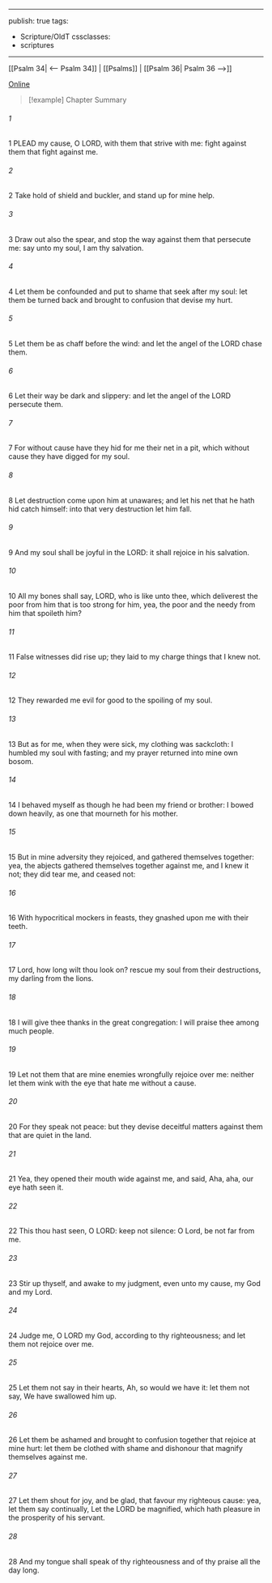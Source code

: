 

---
publish: true
tags:
  - Scripture/OldT
cssclasses:
  - scriptures
---
[[Psalm 34| <-- Psalm 34]] | [[Psalms]] | [[Psalm 36| Psalm 36 -->]]

[Online](https://churchofjesuschrist.org/study/scriptures/ot/ps/35?lang=eng)

>[!example] Chapter Summary
>
###### 1
1 PLEAD my cause, O LORD, with them that strive with me: fight against them that fight against me.
###### 2
2 Take hold of shield and buckler, and stand up for mine help.
###### 3
3 Draw out also the spear, and stop the way against them that persecute me: say unto my soul, I am thy salvation.
###### 4
4 Let them be confounded and put to shame that seek after my soul: let them be turned back and brought to confusion that devise my hurt.
###### 5
5 Let them be as chaff before the wind: and let the angel of the LORD chase them.
###### 6
6 Let their way be dark and slippery: and let the angel of the LORD persecute them.
###### 7
7 For without cause have they hid for me their net in a pit, which without cause they have digged for my soul.
###### 8
8 Let destruction come upon him at unawares; and let his net that he hath hid catch himself: into that very destruction let him fall.
###### 9
9 And my soul shall be joyful in the LORD: it shall rejoice in his salvation.
###### 10
10 All my bones shall say, LORD, who is like unto thee, which deliverest the poor from him that is too strong for him, yea, the poor and the needy from him that spoileth him?
###### 11
11 False witnesses did rise up; they laid to my charge things that I knew not.
###### 12
12 They rewarded me evil for good to the spoiling of my soul.
###### 13
13 But as for me, when they were sick, my clothing was sackcloth: I humbled my soul with fasting; and my prayer returned into mine own bosom.
###### 14
14 I behaved myself as though he had been my friend or brother: I bowed down heavily, as one that mourneth for his mother.
###### 15
15 But in mine adversity they rejoiced, and gathered themselves together: yea, the abjects gathered themselves together against me, and I knew it not; they did tear me, and ceased not:
###### 16
16 With hypocritical mockers in feasts, they gnashed upon me with their teeth.
###### 17
17 Lord, how long wilt thou look on?  rescue my soul from their destructions, my darling from the lions.
###### 18
18 I will give thee thanks in the great congregation: I will praise thee among much people.
###### 19
19 Let not them that are mine enemies wrongfully rejoice over me: neither let them wink with the eye that hate me without a cause.
###### 20
20 For they speak not peace: but they devise deceitful matters against them that are quiet in the land.
###### 21
21 Yea, they opened their mouth wide against me, and said, Aha, aha, our eye hath seen it.
###### 22
22 This thou hast seen, O LORD: keep not silence: O Lord, be not far from me.
###### 23
23 Stir up thyself, and awake to my judgment, even unto my cause, my God and my Lord.
###### 24
24 Judge me, O LORD my God, according to thy righteousness; and let them not rejoice over me.
###### 25
25 Let them not say in their hearts, Ah, so would we have it: let them not say, We have swallowed him up.
###### 26
26 Let them be ashamed and brought to confusion together that rejoice at mine hurt: let them be clothed with shame and dishonour that magnify themselves against me.
###### 27
27 Let them shout for joy, and be glad, that favour my righteous cause: yea, let them say continually, Let the LORD be magnified, which hath pleasure in the prosperity of his servant.
###### 28
28 And my tongue shall speak of thy righteousness and of thy praise all the day long.




